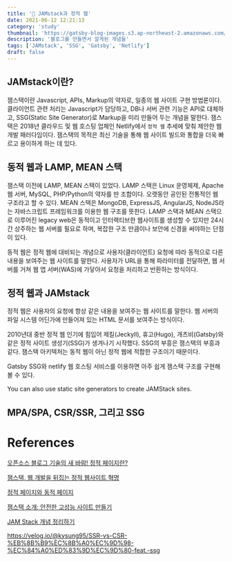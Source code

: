 ```yaml
---
title: '📝 JAMstack과 정적 웹'
date: 2021-06-12 12:21:13
category: 'study'
thumbnail: 'https://gatsby-blog-images.s3.ap-northeast-2.amazonaws.com/thumb_JAMstack.png'
description: '블로그를 만들면서 알게된 개념들'
tags: ['JAMstack', 'SSG', 'Gatsby', 'Netlify']
draft: false
---
```

## JAMstack이란?

잼스택이란 Javascript, APIs, Markup의 약자로, 일종의 웹 사이트 구현 방법론이다.
클라이언트 관련 처리는 Javascript가 담당하고, DB나 서버 관련 기능은 API로 대체하고, SSG(Static Site Generator)로 Markup을 미리 만들어 두는 개념을 말한다.
잼스택은 2018년 클라우드 및 웹 호스팅 업체인 Netlify에서 `정적 웹` 추세에 맞춰 제안한 웹 개발 패러다임이다.
잼스택의 목적은 최신 기술을 통해 웹 사이트 빌드와 통합을 더욱 빠르고 용이하게 하는 데 있다.


## 동적 웹과 LAMP, MEAN 스택
잼스택 이전에 LAMP, MEAN 스택이 있었다.
LAMP 스택은 Linux 운영체제, Apache 웹 서버, MySQL, PHP/Python의 약자를 딴 조합이다. 오랫동안 공인된 전통적인 웹 구조라고 할 수 있다.
MEAN 스택은 MongoDB, ExpressJS, AngularJS, NodeJS라는 자바스크립트 프레임워크를 이용한 웹 구조를 뜻한다.
LAMP 스택과 MEAN 스택으로 이루어진 legacy web은 동적이고 인터랙티브한 웹사이트를 생성할 수 있지만 24시간 상주하는 웹 서버를 필요로 하며, 복잡한 구조 만큼이나 보안에 신경을 써야하는 단점이 있다.

동적 웹은 정적 웹에 대비되는 개념으로 사용자(클라이언트) 요청에 따라 동적으로 다른 내용을 보여주는 웹 사이트를 말한다.
사용자가 URL을 통해 파라미터를 전달하면, 웹 서버를 거쳐 웹 앱 서버(WAS)에 가닿아서 요청을 처리하고 반환하는 방식이다. 


## 정적 웹과 JAMstack
정적 웹은 사용자의 요청에 항상 같은 내용을 보여주는 웹 사이트를 말한다.
웹 서버의 파일 시스템 어딘가에 만들어져 있는 HTML 문서를 보여주는 방식이다.

2010년대 중반 정적 웹 인기에 힘입어 제킬(Jeckyll), 휴고(Hugo), 개츠비(Gatsby)와 같은 정적 사이트 생성기(SSG)가 생겨나기 시작했다.
SSG의 부흥은 잼스택의 부흥과 같다. 잼스택 아키텍처는 동적 웹이 아닌 정적 웹에 적합한 구조이기 때문이다.

Gatsby SSG와 netlify 웹 호스팅 서비스를 이용하면 아주 쉽게 잼스택 구조를 구현해볼 수 있다.

You can also use static site generators to create JAMStack sites.


## MPA/SPA, CSR/SSR, 그리고 SSG





<!-- ## LAMP 스택, MEAN 스택

잼스택 이전에 LAMP 스택과 MEAN 스택이 있었다. 
LAMP 스택은 Linux 운영체제, Apache 웹 서버, MySQL, PHP/Python의 약자를 딴 조합이다. 오랫동안 공인된 전통적인 웹 구조라고 할 수 있다.
MEAN 스택은 MongoDB, ExpressJS, AngularJS, NodeJS라는 자바스크립트 프레임워크를 이용한 웹 구조를 뜻한다.
LAMP 스택과 MEAN 스택으로 이루어진 legacy web은 24시간 상주하는 웹 서버를 필요로 하며, 복잡한 구조 만큼이나 보안에 신경을 써야하는 단점이 있었다.
이에 반해 잼스택은 간소화된 구조와 CDN을 기반으로 빠른 속도, 보안성,  -->






# References
[오픈소스 블로그 기술의 새 바람! 정적 페이지란?](https://blog.lgcns.com/2336)

[잼스택, 웹 개발을 뒤집는 정적 웹사이트 혁명](https://www.itworld.co.kr/news/156752?page=0,1)

[정적 페이지와 동적 페이지](https://webhotpy.tistory.com/6)

[잼스택 소개: 안전한 고성능 사이트 만들기](https://blog.daum.net/followyourdream/10086854)

[JAM Stack 개념 정리하기](https://pks2974.medium.com/jam-stack-%EA%B0%9C%EB%85%90-%EC%A0%95%EB%A6%AC%ED%95%98%EA%B8%B0-17dd5c34edf7)

https://velog.io/@kysung95/SSR-vs-CSR-%EB%8B%B9%EC%8B%A0%EC%9D%98-%EC%84%A0%ED%83%9D%EC%9D%80-feat.-ssg


